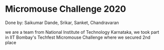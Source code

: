 # Micromouse Challenge 2020

Done by:
Saikumar Dande, Srikar, Sanket, Chandravaran

we are a team from National Institute of Technology Karnataka, we took part in IIT Bombay's Techfest Micromouse Challenge where we secured 2nd place
